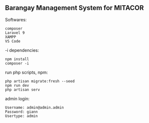 ## Barangay Management System for MITACOR

Softwares:

    composer
    Laravel 9
    XAMPP
    VS Code

-i dependencies:

    npm install
    composer -i
    
run php scripts, npm:

    php artisan migrate:fresh --seed
    npm run dev
    php artisan serv

admin login:
    
    Username: admin@admin.admin
    Password: giann
    Usertype: admin
